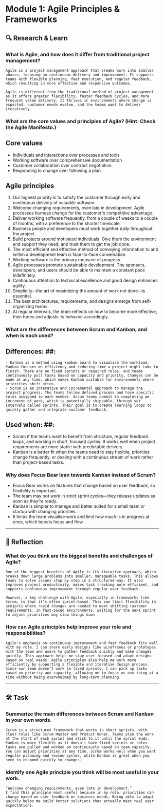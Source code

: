  # Module 1: Agile Principles & Frameworks
## 🔍 Research & Learn

### What is Agile, and how does it differ from traditional project management?
    Agile is a project management approach that breaks work into smaller phases, focusing on continuous delivery and improvement. It supports teams with flexible planning, fast execution, and regular feedback, which resulting in more effective and responsive outcomes.
    
    Agile is different from the traditional method of project management as it offers greater flexibility, faster feedback cycles, and more frequent value delivery. It thrives in environments where change is expected, customer needs evolve, and the teams want to deliver iteratively
### What are the core values and principles of Agile? (Hint: Check the Agile Manifesto.)
## Core values ##
- Individuals and interactions over processes and tools
- Working software over comprehensive documentation
- Customer collaboration over contract negotiation
- Responding to change over following a plan
## Agile principles ##
1. Our highest priority is to satisfy the customer
through early and continuous delivery
of valuable software.
2. Welcome changing requirements, even late in
development. Agile processes harness change for
the customer's competitive advantage.
3. Deliver working software frequently, from a
couple of weeks to a couple of months, with a
preference to the shorter timescale.
4. Business people and developers must work
together daily throughout the project.
5. Build projects around motivated individuals.
Give them the environment and support they need,
and trust them to get the job done.
6. The most efficient and effective method of
conveying information to and within a development
team is face-to-face conversation.
7. Working software is the primary measure of progress.
8. Agile processes promote sustainable development.
The sponsors, developers, and users should be able
to maintain a constant pace indefinitely.
9. Continuous attention to technical excellence
and good design enhances agility.
10. Simplicity--the art of maximizing the amount
of work not done--is essential.
11. The best architectures, requirements, and designs
emerge from self-organizing teams.
12. At regular intervals, the team reflects on how
to become more effective, then tunes and adjusts
its behavior accordingly.

### What are the differences between Scrum and Kanban, and when is each used?
## Differences: ##:
    - Kanban is a method using kanban board to visualise the workload. Kanban focuses on efficiency and reducing time a project might take to finish. There are no fixed sprints or required roles, and teams continuously pull tasks based on capacity and priority. Changes can be made at any time, which makes Kanban suitable for environments where priorities shift often.
    - Scrum is an interative and incremental approach to manage the project progress. The teams follow defined process and have specific roles assigned to each member. Scrum teams commit to completing an increment of work, which is potentially shippable, through set intervals called sprints. Their goal is to create learning loops to quickly gather and integrate customer feedback. 

## Used when: ##:
- Scrum if the teams want to benefit from structure, regular feedback loops, and working in short, focused cycles. It works well when project requirements are more stable with predictable delivery.
- Kanban is a better fit when the teams need to stay flexible, priorities change frequently, or dealing with a continuous stream of work rather than project-based tasks.

### Why does Focus Bear lean towards Kanban instead of Scrum?
- Focus Bear works on features that change based on user feedback, so flexibility is important.
- The team may not work in strict sprint cycles—they release updates as soon as they’re ready.
- Kanban is simpler to manage and better suited for a small team or startup with changing priorities.
- It helps the team visualise work and limit how much is in progress at once, which boosts focus and flow.


---
## 📝 Reflection

### What do you think are the biggest benefits and challenges of Agile?
    One of the biggest benefits of Agile is its iterative approach, which breaks down large problems into smaller, manageable tasks. This allows teams to solve issues step by step in a structured way. It also improves project productivity, makes task tracking more efficient, and supports continuous improvement through regular user feedback. 
    
    However, a key challenge with Agile, especially in frameworks like Scrum, is that it’s often sprint-based. This can limit flexibility in projects where rapid changes are needed to meet shifting customer requirements. In fast-paced environments, waiting for the next sprint to adjust priorities may slow things down
### How can Agile principles help improve your role and responsibilities?
    Agile's emphasis on continuous improvement and fast feedback fits well with my role. I can share early designs like wireframes or prototypes with the team and users to gather feedback quickly and make changes quickly. This approach helps me stay user-focused and adapt designs based on real needs. Agile principles also help me work more efficiently by supporting a flexible and iterative design process. Since our team doesn’t work in fixed sprints, I can pick up tasks based on priority and capacity, allowing me to focus on one thing at a time without being overwhelmed by long-term planning.
---
## 🛠️ Task

### Summarize the main differences between Scrum and Kanban in your own words.
    Scrum is a structured framework that works in short sprints, with clear roles like Scrum Master and Product Owner. Teams plan the work at the start of each sprint and stick to it until the sprint ends. Kanban is more flexible as it doesn’t have fixed sprints or roles. Tasks are pulled and worked on continuously based on team capacity. You can adjust priorities at any time. Scrum works well when you want regular planning and review cycles, while Kanban is great when you need to respond quickly to changes.
### Identify one Agile principle you think will be most useful in your work.
    “Welcome changing requirements, even late in development.”
    I find this principle most useful because in my role, priorities can change based on user feedback or business needs. Being able to adapt quickly helps me build better solutions that actually meet real user expectations.